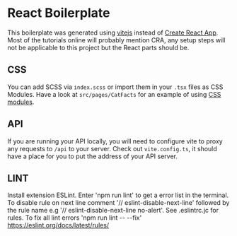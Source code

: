 # React Boilerplate

This boilerplate was generated using [vitejs](https://vitejs.dev/) instead of [Create React App](https://create-react-app.dev/). Most of the tutorials online will probably mention CRA, any setup steps will not be applicable to this project but the React parts should be.

## CSS

You can add SCSS via `index.scss` or import them in your `.tsx` files as CSS Modules. Have a look at `src/pages/CatFacts` for an example of using [CSS modules](https://css-tricks.com/css-modules-part-1-need/).

## API

If you are running your API locally, you will need to configure vite to proxy any requests to `/api` to your server. Check out `vite.config.ts`, it should have a place for you to put the address of your API server.

## LINT

Install extension ESLint. Enter 'npm run lint' to get a error list in the terminal.
To disable rule on next line comment '// eslint-disable-next-line' followed by the rule name e.g '// eslint-disable-next-line no-alert'.
See .eslintrc.jc for rules. 
To fix all lint errors 'npm run lint -- --fix'
https://eslint.org/docs/latest/rules/


